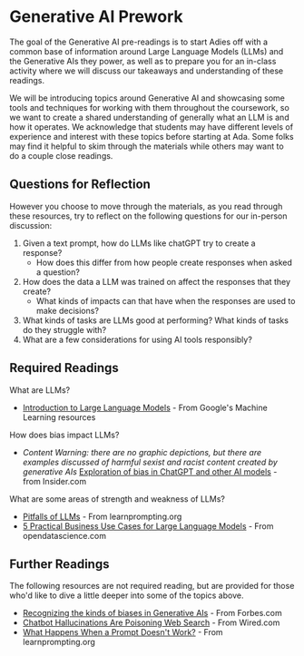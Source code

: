 # Generative AI Prework

The goal of the Generative AI pre-readings is to start Adies off with a common base of information around Large Language Models (LLMs) and the Generative AIs they power, as well as to prepare you for an in-class activity where we will discuss our takeaways and understanding of these readings.

We will be introducing topics around Generative AI and showcasing some tools and techniques for working with them throughout the coursework, so we want to create a shared understanding of generally what an LLM is and how it operates. We acknowledge that students may have different levels of experience and interest with these topics before starting at Ada. Some folks may find it helpful to skim through the materials while others may want to do a couple close readings. 

## Questions for Reflection

However you choose to move through the materials, as you read through these resources, try to reflect on the following questions for our in-person discussion:
1. Given a text prompt, how do LLMs like chatGPT try to create a response? 
    * How does this differ from how people create responses when asked a question?
2. How does the data a LLM was trained on affect the responses that they create? 
    * What kinds of impacts can that have when the responses are used to make decisions?
3. What kinds of tasks are LLMs good at performing? What kinds of tasks do they struggle with? 
4. What are a few considerations for using AI tools responsibly?

## Required Readings
What are LLMs?
* [Introduction to Large Language Models](https://developers.google.com/machine-learning/resources/intro-llms) - From Google's Machine Learning resources

How does bias impact LLMs?
* *Content Warning: there are no graphic depictions, but there are examples discussed of harmful sexist and racist content created by generative AIs* [Exploration of bias in ChatGPT and other AI models](https://www.insider.com/chatgpt-is-like-many-other-ai-models-rife-with-bias-2023-1) - from Insider.com

What are some areas of strength and weakness of LLMs?
* [Pitfalls of LLMs](https://learnprompting.org/docs/basics/pitfalls) - From learnprompting.org
* [5 Practical Business Use Cases for Large Language Models](https://opendatascience.com/5-practical-business-use-cases-for-large-language-models/) -  From opendatascience.com

## Further Readings
The following resources are not required reading, but are provided for those who'd like to dive a little deeper into some of the topics above.

* [Recognizing the kinds of biases in Generative AIs](https://www.forbes.com/sites/forbestechcouncil/2023/09/06/navigating-the-biases-in-llm-generative-ai-a-guide-to-responsible-implementation) - From Forbes.com
* [Chatbot Hallucinations Are Poisoning Web Search](https://www.wired.com/story/fast-forward-chatbot-hallucinations-are-poisoning-web-search/) - From Wired.com
* [What Happens When a Prompt Doesn't Work?](https://learnprompting.org/docs/basics/prompt_engineering#what-happens-when-a-prompt-doesnt-work) - From learnprompting.org